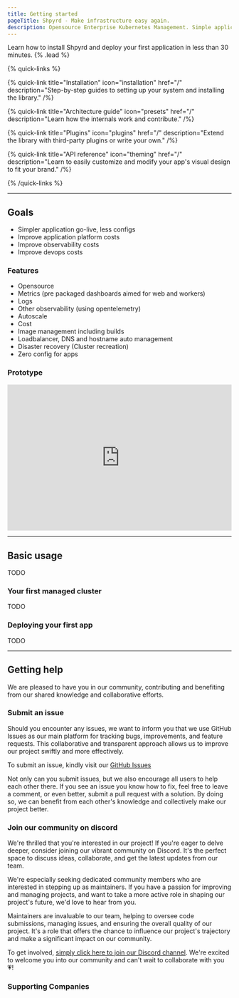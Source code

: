 ```yaml
---
title: Getting started
pageTitle: Shpyrd - Make infrastructure easy again.
description: Opensource Enterprise Kubernetes Management. Simple application deploy and monitoring.
---
```


Learn how to install Shpyrd and deploy your first application in less than 30 minutes. {% .lead %}

{% quick-links %}

{% quick-link title="Installation" icon="installation" href="/" description="Step-by-step guides to setting up your system and installing the library." /%}

{% quick-link title="Architecture guide" icon="presets" href="/" description="Learn how the internals work and contribute." /%}

{% quick-link title="Plugins" icon="plugins" href="/" description="Extend the library with third-party plugins or write your own." /%}

{% quick-link title="API reference" icon="theming" href="/" description="Learn to easily customize and modify your app's visual design to fit your brand." /%}

{% /quick-links %}

---

## Goals

- Simpler application go-live, less configs
- Improve application platform costs
- Improve observability costs
- Improve devops costs

### Features

- Opensource
- Metrics (pre packaged dashboards aimed for web and workers)
- Logs
- Other observability (using opentelemetry)
- Autoscale
- Cost
- Image management including builds
- Loadbalancer, DNS and hostname auto management
- Disaster recovery (Cluster recreation)
- Zero config for apps

### Prototype

<div style="position: relative; padding-bottom: 64.98194945848375%; height: 0;"><iframe src="https://www.loom.com/embed/c36cff00405d45d887fdde7a74a8b2cc?sid=8f5ce8fd-1d81-41c6-bf6d-07235f5e5589" frameborder="0" webkitallowfullscreen mozallowfullscreen allowfullscreen style="position: absolute; top: 0; left: 0; width: 100%; height: 100%;"></iframe></div>

---

## Basic usage

TODO

### Your first managed cluster

TODO

### Deploying your first app

TODO

---

## Getting help

We are pleased to have you in our community, contributing and benefiting from our shared knowledge and collaborative efforts. 

### Submit an issue

Should you encounter any issues, we want to inform you that we use GitHub Issues as our main platform for tracking bugs, improvements, and feature requests. This collaborative and transparent approach allows us to improve our project swiftly and more effectively.

To submit an issue, kindly visit our [GitHub Issues](https://github.com/atcp-io/shpyrd/issues)

Not only can you submit issues, but we also encourage all users to help each other there. If you see an issue you know how to fix, feel free to leave a comment, or even better, submit a pull request with a solution. By doing so, we can benefit from each other's knowledge and collectively make our project better.

### Join our community on discord

We're thrilled that you're interested in our project! If you're eager to delve deeper, consider joining our vibrant community on Discord. It's the perfect space to discuss ideas, collaborate, and get the latest updates from our team.

We're especially seeking dedicated community members who are interested in stepping up as maintainers. If you have a passion for improving and managing projects, and want to take a more active role in shaping our project's future, we'd love to hear from you.

Maintainers are invaluable to our team, helping to oversee code submissions, managing issues, and ensuring the overall quality of our project. It's a role that offers the chance to influence our project's trajectory and make a significant impact on our community.

To get involved, [simply click here to join our Discord channel](https://discord.gg/AxWMXXW7). We're excited to welcome you into our community and can't wait to collaborate with you 💗!

### Supporting Companies

